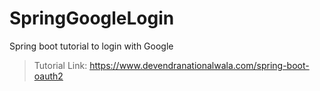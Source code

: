 # SpringGoogleLogin
Spring boot tutorial to login with Google

> Tutorial Link:
> https://www.devendranationalwala.com/spring-boot-oauth2
